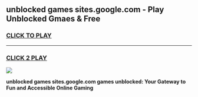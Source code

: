 
## unblocked games sites.google.com - Play Unblocked Gmaes & Free
<h3>
<a href="https://news.freeplayer.one?title=unblocked_games_sites.google.com&ref=16F">CLICK TO PLAY</a></h3>
<hr>

<h3>
<a href="https://news.freeplayer.one?title=unblocked_games_sites.google.com&ref=16F">CLICK 2 PLAY</a>
  
</h3>

<a href="https://news.freeplayer.one?title=unblocked_games_sites.google.com&ref=16F/"><img src="https://clearcache.store/games.png"></a>


**unblocked games sites.google.com games unblocked: Your Gateway to Fun and Accessible Online Gaming**
